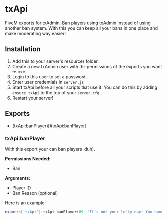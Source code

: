 # txApi
FiveM exports for txAdmin. Ban players using txAdmin instead of using another ban system. 
With this you can keep all your bans in one place and make moderating way easier!

## Installation
1. Add this to your server's resources folder.
2. Create a new txAdmin user with the permissions of the exports you want to use.
3. Login to this user to set a password.
4. Enter user credentials in `server.js`
5. Start txApi before all your scripts that use it. You can do this by adding `ensure txApi` to the top of your `server.cfg`
6. Restart your server!


## Exports
- (txApi:banPlayer)[#txApi:banPlayer]

### txApi:banPlayer
With this export your can ban players (duh). 

**Permissions Needed:**
- Ban

**Arguments:**
- Player ID
- Ban Reason (optional)

Here is an example:
```lua
exports['txApi']:txApi_banPlayer(69, "It's not your lucky day! You have been banned with txAdmin.")
```
